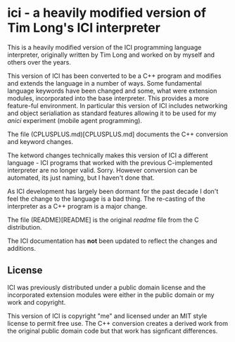 # ici - a heavily modified version of Tim Long's ICI interpreter

This is a heavily modified version of the ICI programming language
interpreter, originally written by Tim Long and worked on by myself
and others over the years.

This version of ICI has been converted to be a C++ program and
modifies and extends the language in a number of ways. Some
fundamental language keywords have been changed and some, what were
extension modules, incorporated into the base interpreter. This
provides a more feature-ful environment.  In particular this version
of ICI includes networking and object serialiation as standard
features allowing it to be used for my _anici_ experiment (mobile
agent programming).

The file (CPLUSPLUS.md)[CPLUSPLUS.md] documents the C++ conversion and
keyword changes.

The ketword changes technically makes this version of ICI a different
language - ICI programs that worked with the previous C-implemented
interpreter are no longer valid. Sorry. However conversion can be
automated, its just naming, but I haven't done that.

As ICI development has largely been dormant for the past decade I
don't feel the change to the language is a bad thing. The re-casting
of the interpreter as a C++ program is a major change.

The file (README)[README] is the original _readme_ file from
the C distribution.

The ICI documentation has **not** been updated to reflect the
changes and additions.

## License

ICI was previously distributed under a public domain license and the
incorporated extension modules were either in the public domain or my
work and copyright.

This version of ICI is copyright "me" and licensed under an MIT style
license to permit free use. The C++ conversion creates a derived work
from the original public domain code but that work has signficant
differences.
